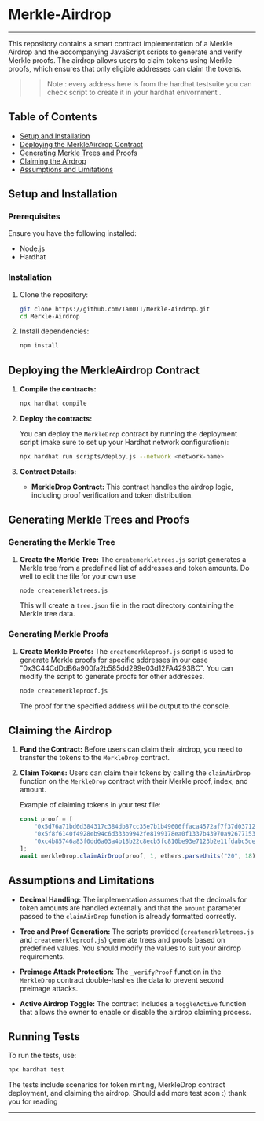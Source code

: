 # Merkle-Airdrop


---



This repository contains a smart contract implementation of a Merkle Airdrop and the accompanying JavaScript scripts to generate and verify Merkle proofs. The airdrop allows users to claim tokens using Merkle proofs, which ensures that only eligible addresses can claim the tokens. 

>> Note : every address here is from the hardhat testsuite you can check script to create it in your hardhat enivornment .

## Table of Contents
- [Setup and Installation](#setup-and-installation)
- [Deploying the MerkleAirdrop Contract](#deploying-the-merkleairdrop-contract)
- [Generating Merkle Trees and Proofs](#generating-merkle-trees-and-proofs)
- [Claiming the Airdrop](#claiming-the-airdrop)
- [Assumptions and Limitations](#assumptions-and-limitations)

## Setup and Installation

### Prerequisites

Ensure you have the following installed:
- Node.js
- Hardhat

### Installation

1. Clone the repository:
    ```bash
    git clone https://github.com/Iam0TI/Merkle-Airdrop.git
    cd Merkle-Airdrop
    ```

2. Install dependencies:
    ```bash
    npm install
    ```

## Deploying the MerkleAirdrop Contract

1. **Compile the contracts:**
    ```bash
    npx hardhat compile
    ```

2. **Deploy the contracts:**

    You can deploy the `MerkleDrop` contract by running the deployment script (make sure to set up your Hardhat network configuration):
    ```bash
    npx hardhat run scripts/deploy.js --network <network-name>
    ```

3. **Contract Details:**
    - **MerkleDrop Contract:** This contract handles the airdrop logic, including proof verification and token distribution.

## Generating Merkle Trees and Proofs

### Generating the Merkle Tree

1. **Create the Merkle Tree:**
    The `createmerkletrees.js` script generates a Merkle tree from a predefined list of addresses and token amounts.
    Do well to edit the file for your own use

    ```bash
    node createmerkletrees.js
    ```

    This will create a `tree.json` file in the root directory containing the Merkle tree data.

### Generating Merkle Proofs

1. **Create Merkle Proofs:**
    The `createmerkleproof.js` script is used to generate Merkle proofs for specific addresses in our case "0x3C44CdDdB6a900fa2b585dd299e03d12FA4293BC". You can modify the script to generate proofs for other addresses.

    ```bash
    node createmerkleproof.js
    ```

    The proof for the specified address will be output to the console.

## Claiming the Airdrop

1. **Fund the Contract:**
   Before users can claim their airdrop, you need to transfer the tokens to the `MerkleDrop` contract.

2. **Claim Tokens:**
    Users can claim their tokens by calling the `claimAirDrop` function on the `MerkleDrop` contract with their Merkle proof, index, and amount. 

    Example of claiming tokens in your test file:
    ```js
    const proof = [
        "0x5d76a71bd6d384317c384db87cc35e7b1b49606ffaca4572af7f37d037120a72",
        "0x5f8f6140f4928eb94c6d333b9942fe8199178ea0f1337b43970a92677153a18b",
        "0xc4b85746a83f0dd6a03a4b18b22c8ecb5fc810be93e7123b2e11fdabc5de05fc",
    ];
    await merkleDrop.claimAirDrop(proof, 1, ethers.parseUnits("20", 18));
    ```

## Assumptions and Limitations

- **Decimal Handling:** The implementation assumes that the decimals for token amounts are handled externally and that the `amount` parameter passed to the `claimAirDrop` function is already formatted correctly.
  
- **Tree and Proof Generation:** The scripts provided (`createmerkletrees.js` and `createmerkleproof.js`) generate trees and proofs based on predefined values. You should modify the values to suit your airdrop requirements.

- **Preimage Attack Protection:** The `_verifyProof` function in the `MerkleDrop` contract double-hashes the data to prevent second preimage attacks.

- **Active Airdrop Toggle:** The contract includes a `toggleActive` function that allows the owner to enable or disable the airdrop claiming process.

## Running Tests

To run the tests, use:
```bash
npx hardhat test
```

The tests include scenarios for token minting, MerkleDrop contract deployment, and claiming the airdrop. Should add more test soon :) thank you for reading 

---

